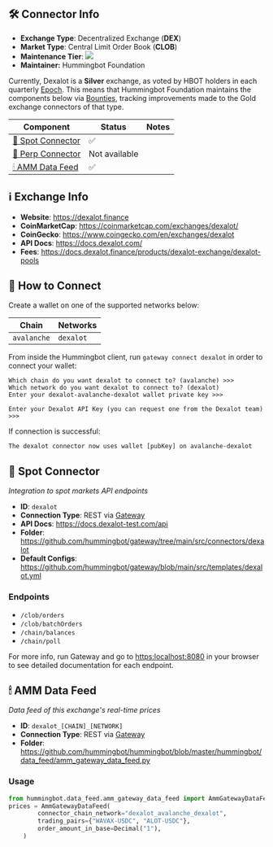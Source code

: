 ## 🛠 Connector Info

- **Exchange Type**: Decentralized Exchange (**DEX**)
- **Market Type**: Central Limit Order Book (**CLOB**)
- **Maintenance Tier**: ![](https://img.shields.io/static/v1?label=Hummingbot&message=SILVER&color=white)
- **Maintainer:** Hummingbot Foundation

Currently, Dexalot is a **Silver** exchange, as voted by HBOT holders in each quarterly [Epoch](/governance/epochs). This means that Hummingbot Foundation maintains the components below via [Bounties](/governance/bounties), tracking improvements made to the Gold exchange connectors of that type.

| Component | Status | Notes | 
| --------- | ------ | ----- |
| [🔀 Spot Connector](#spot-connector) | ✅ |
| [🔀 Perp Connector](#perp-connector) | Not available
| [🕯 AMM Data Feed](#amm-data-feed) | ✅ |

## ℹ️ Exchange Info

- **Website**: <https://dexalot.finance>
- **CoinMarketCap**: <https://coinmarketcap.com/exchanges/dexalot/>
- **CoinGecko**: <https://www.coingecko.com/en/exchanges/dexalot>
- **API Docs**: <https://docs.dexalot.com/>
- **Fees**: <https://docs.dexalot.finance/products/dexalot-exchange/dexalot-pools>

## 🔑 How to Connect

Create a wallet on one of the supported networks below:

| Chain | Networks | 
| ----- | -------- |
| `avalanche` | `dexalot`

From inside the Hummingbot client, run `gateway connect dexalot` in order to connect your wallet:

```
Which chain do you want dexalot to connect to? (avalanche) >>>
Which network do you want dexalot to connect to? (dexalot)
Enter your dexalot-avalanche-dexalot wallet private key >>>

Enter your Dexalot API Key (you can request one from the Dexalot team) >>> 
```

If connection is successful:

```
The dexalot connector now uses wallet [pubKey] on avalanche-dexalot
```


## 🔀 Spot Connector
*Integration to spot markets API endpoints*

- **ID**: `dexalot`
- **Connection Type**: REST via [Gateway](/gateway)
- **API Docs**: <https://docs.dexalot-test.com/api>
- **Folder**: <https://github.com/hummingbot/gateway/tree/main/src/connectors/dexalot>
- **Default Configs**: <https://github.com/hummingbot/gateway/blob/main/src/templates/dexalot.yml>

### Endpoints

- `/clob/orders`
- `/clob/batchOrders`
- `/chain/balances`
- `/chain/poll`

For more info, run Gateway and go to <https:localhost:8080> in your browser to see detailed documentation for each endpoint.

## 🕯 AMM Data Feed
*Data feed of this exchange's real-time prices*

- **ID**: `dexalot_[CHAIN]_[NETWORK]`
- **Connection Type**: REST via [Gateway](/gateway)
- **Folder**: <https://github.com/hummingbot/hummingbot/blob/master/hummingbot/data_feed/amm_gateway_data_feed.py>

### Usage

```python
from hummingbot.data_feed.amm_gateway_data_feed import AmmGatewayDataFeed
prices = AmmGatewayDataFeed(
        connector_chain_network="dexalot_avalanche_dexalot",
        trading_pairs={"WAVAX-USDC", "ALOT-USDC"},
        order_amount_in_base=Decimal("1"),
    )
```
